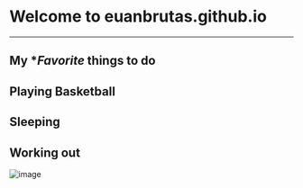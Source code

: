 # **Welcome to euanbrutas.github.io**
---
My **Favorite* things to do
----
Playing Basketball
---
Sleeping
---
Working out
---
![image](https://user-images.githubusercontent.com/118245319/202085068-4428e51f-e4e4-460f-aedc-8dfed0918de4.png)
